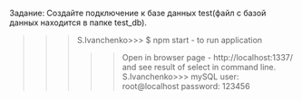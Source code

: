  Задание:
Создайте подключение к базе данных test(файл с базой данных находится в папке  test_db).


>>>S.Ivanchenko>>> $ npm start  -  to run application
>>>>> Open in browser page - http://localhost:1337/ and see result of select in command line.
>>>S.Ivanchenko>>> mySQL user: root@localhost  password: 123456